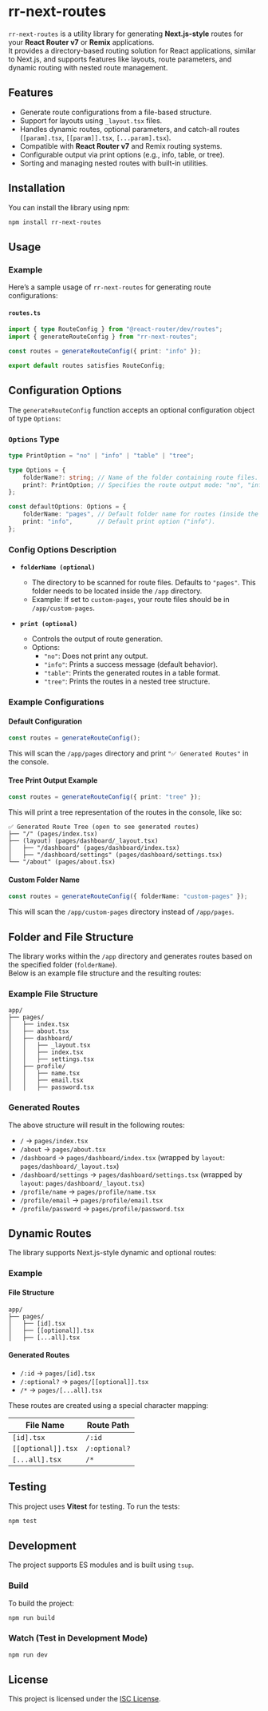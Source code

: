 # rr-next-routes
`rr-next-routes` is a utility library for generating **Next.js-style** routes for your **React Router v7** or **Remix** applications.    
It provides a directory-based routing solution for React applications, similar to Next.js, and supports features like layouts, route parameters, and dynamic routing with nested route management.

## Features
- Generate route configurations from a file-based structure.
- Support for layouts using `_layout.tsx` files.
- Handles dynamic routes, optional parameters, and catch-all routes (`[param].tsx`, `[[param]].tsx`, `[...param].tsx`).
- Compatible with **React Router v7** and Remix routing systems.
- Configurable output via print options (e.g., info, table, or tree).
- Sorting and managing nested routes with built-in utilities.

## Installation
You can install the library using npm:
``` bash
npm install rr-next-routes
```
## Usage
### Example
Here’s a sample usage of `rr-next-routes` for generating route configurations:
#### **`routes.ts`**
``` typescript
import { type RouteConfig } from "@react-router/dev/routes";
import { generateRouteConfig } from "rr-next-routes";

const routes = generateRouteConfig({ print: "info" });

export default routes satisfies RouteConfig;
```
## Configuration Options
The `generateRouteConfig` function accepts an optional configuration object of type `Options`:
### `Options` Type
``` typescript
type PrintOption = "no" | "info" | "table" | "tree";

type Options = {
    folderName?: string; // Name of the folder containing route files. Defaults to "pages".
    print?: PrintOption; // Specifies the route output mode: "no", "info", "table", or "tree".
};

const defaultOptions: Options = {
    folderName: "pages", // Default folder name for routes (inside the `/app` directory).
    print: "info",       // Default print option ("info").
};
```
### Config Options Description
- **`folderName (optional)`**
    - The directory to be scanned for route files. Defaults to `"pages"`. This folder needs to be located inside the `/app` directory.
    - Example: If set to `custom-pages`, your route files should be in `/app/custom-pages`.

- **`print (optional)`**
    - Controls the output of route generation.
    - Options:
        - `"no"`: Does not print any output.
        - `"info"`: Prints a success message (default behavior).
        - `"table"`: Prints the generated routes in a table format.
        - `"tree"`: Prints the routes in a nested tree structure.

### Example Configurations
#### Default Configuration
``` typescript
const routes = generateRouteConfig();
```
This will scan the `/app/pages` directory and print `"✅ Generated Routes"` in the console.
#### Tree Print Output Example
``` typescript
const routes = generateRouteConfig({ print: "tree" });
```
This will print a tree representation of the routes in the console, like so:
``` 
✅ Generated Route Tree (open to see generated routes)
├── "/" (pages/index.tsx)
├── (layout) (pages/dashboard/_layout.tsx)
│   ├── "/dashboard" (pages/dashboard/index.tsx)
│   ├── "/dashboard/settings" (pages/dashboard/settings.tsx)
└── "/about" (pages/about.tsx)
```
#### Custom Folder Name
``` typescript
const routes = generateRouteConfig({ folderName: "custom-pages" });
```
This will scan the `/app/custom-pages` directory instead of `/app/pages`.
## Folder and File Structure
The library works within the `/app` directory and generates routes based on the specified folder (`folderName`).    
Below is an example file structure and the resulting routes:
### Example File Structure
``` 
app/
├── pages/
│   ├── index.tsx
│   ├── about.tsx
│   ├── dashboard/
│   │   ├── _layout.tsx
│   │   ├── index.tsx
│   │   ├── settings.tsx
│   ├── profile/
│   │   ├── name.tsx
│   │   ├── email.tsx
│   │   ├── password.tsx
```
### Generated Routes
The above structure will result in the following routes:
- `/` → `pages/index.tsx`
- `/about` → `pages/about.tsx`
- `/dashboard` → `pages/dashboard/index.tsx` (wrapped by `layout`: `pages/dashboard/_layout.tsx`)
- `/dashboard/settings` → `pages/dashboard/settings.tsx` (wrapped by `layout`: `pages/dashboard/_layout.tsx`)
- `/profile/name` → `pages/profile/name.tsx`
- `/profile/email` → `pages/profile/email.tsx`
- `/profile/password` → `pages/profile/password.tsx`

## Dynamic Routes
The library supports Next.js-style dynamic and optional routes:
### Example
#### File Structure
``` 
app/
├── pages/
│   ├── [id].tsx
│   ├── [[optional]].tsx
│   ├── [...all].tsx
```
#### Generated Routes
- `/:id` → `pages/[id].tsx`
- `/:optional?` → `pages/[[optional]].tsx`
- `/*` → `pages/[...all].tsx`

These routes are created using a special character mapping:

| File Name | Route Path |
| --- | --- |
| `[id].tsx` | `/:id` |
| `[[optional]].tsx` | `/:optional?` |
| `[...all].tsx` | `/*` |
## Testing
This project uses **Vitest** for testing. To run the tests:
``` bash
npm test
```
## Development
The project supports ES modules and is built using `tsup`.
### Build
To build the project:
``` bash
npm run build
```
### Watch (Test in Development Mode)
``` bash
npm run dev
```
## License
This project is licensed under the [ISC License]().
